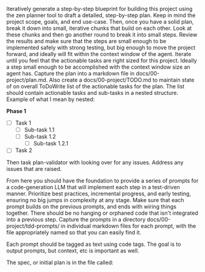 Iteratively generate a step-by-step blueprint for building this project using the zen planner tool to draft a detailed, step-by-step plan. Keep in mind the project scope, goals, and end use-case. Then, once you have a solid plan, break it down into small, iterative chunks that build on each other. Look at these chunks and then go another round to break it into small steps. Review the results and make sure that the steps are small enough to be implemented safely with strong testing, but big enough to move the project forward, and ideally will fit within the context window of the agent. Iterate until you feel that the  actionable tasks are right sized for this project. Ideally a step small enough to be accomplished with the context window size an agent has. Capture the plan into a markdown file in docs/00-project/plan.md. Also create a docs/00-project/TODO.md to maintain state of on overall ToDoWrite list of the actionable tasks for the plan. The list should contain actionable tasks and sub-tasks in a nested structure. Example of what I mean by nested:

**Phase 1**

- [ ] Task 1
  - [ ] Sub-task 1.1
  - [ ] Sub-task 1.2
    - [ ] Sub-task 1.2.1
- [ ] Task 2

Then task plan-validator with looking over for any issues. Address any issues that are raised.

From here you should have the foundation to provide a series of prompts for a code-generation LLM that will implement each step in a test-driven manner. Prioritize best practices, incremental progress, and early testing, ensuring no big jumps in complexity at any stage. Make sure that each prompt builds on the previous prompts, and ends with wiring things together. There should be no hanging or orphaned code that isn't integrated into a previous step. Capture the prompts in a directory docs/00-project/tdd-prompts/ in individual markdown files for each prompt, with the file appropriately named so that you can easily find it.

Each prompt should be tagged as text using code tags. The goal is to output prompts, but context, etc is important as well.

The spec, or initial plan is in the file called:
